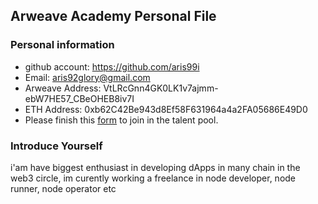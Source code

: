 ## Arweave Academy Personal File

### Personal information

- github account: https://github.com/aris99i
- Email: aris92glory@gmail.com
- Arweave Address: VtLRcGnn4GK0LK1v7ajmm-ebW7HE57_CBeOHEB8iv7I
- ETH Address: 0xb62C42Be943d8Ef58F631964a4a2FA05686E49D0 
- Please finish this [form](https://docs.google.com/forms/d/e/1FAIpQLSfWA5fIIcBgmRppm3jNz5vmf9Mai_QMVil-2pO4r7YKn_Zhtw/viewform?usp=sf_link) to join in the talent pool.

### Introduce Yourself
 i'am have biggest enthusiast in developing dApps in many chain in the web3 circle, im curently working a freelance in node developer, node runner, node operator etc

